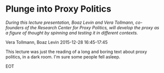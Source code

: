 # Plunge into Proxy Politics

*During this lecture presentation, Boaz Levin and Vera Tollmann, co-founders of the Research Center for Proxy Politics, will develop the proxy as a figure of thought by spinning and testing it in different contexts.*

Vera Tollmann, Boaz Levin 2015-12-28 16:45-17:45

This lecture was just the reading of a long and boring text about proxy politics, in a dark room. I'm sure some people fell asleep.

EOT
